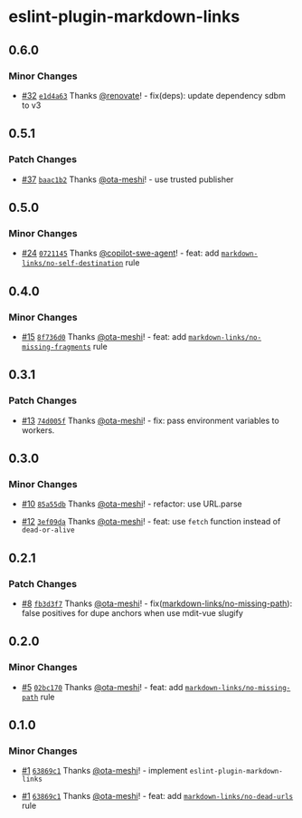 # eslint-plugin-markdown-links

## 0.6.0

### Minor Changes

- [#32](https://github.com/ota-meshi/eslint-plugin-markdown-links/pull/32) [`e1d4a63`](https://github.com/ota-meshi/eslint-plugin-markdown-links/commit/e1d4a631ff1cb7b6825c9f0f548ef97a9d53efb0) Thanks [@renovate](https://github.com/apps/renovate)! - fix(deps): update dependency sdbm to v3

## 0.5.1

### Patch Changes

- [#37](https://github.com/ota-meshi/eslint-plugin-markdown-links/pull/37) [`baac1b2`](https://github.com/ota-meshi/eslint-plugin-markdown-links/commit/baac1b2fc5551f5d52dc1d623f479568f5601e53) Thanks [@ota-meshi](https://github.com/ota-meshi)! - use trusted publisher

## 0.5.0

### Minor Changes

- [#24](https://github.com/ota-meshi/eslint-plugin-markdown-links/pull/24) [`0721145`](https://github.com/ota-meshi/eslint-plugin-markdown-links/commit/0721145d8cd37556b23a81753028fbf25e583017) Thanks [@copilot-swe-agent](https://github.com/apps/copilot-swe-agent)! - feat: add [`markdown-links/no-self-destination`](https://ota-meshi.github.io/eslint-plugin-markdown-links/rules/no-self-destination.html) rule

## 0.4.0

### Minor Changes

- [#15](https://github.com/ota-meshi/eslint-plugin-markdown-links/pull/15) [`8f736d0`](https://github.com/ota-meshi/eslint-plugin-markdown-links/commit/8f736d0589e91cbe60b84ed35662c8e30588d484) Thanks [@ota-meshi](https://github.com/ota-meshi)! - feat: add [`markdown-links/no-missing-fragments`](https://ota-meshi.github.io/eslint-plugin-markdown-links/rules/no-missing-fragments.html) rule

## 0.3.1

### Patch Changes

- [#13](https://github.com/ota-meshi/eslint-plugin-markdown-links/pull/13) [`74d005f`](https://github.com/ota-meshi/eslint-plugin-markdown-links/commit/74d005fa53cb2e307db321107879d5d30463e2f7) Thanks [@ota-meshi](https://github.com/ota-meshi)! - fix: pass environment variables to workers.

## 0.3.0

### Minor Changes

- [#10](https://github.com/ota-meshi/eslint-plugin-markdown-links/pull/10) [`85a55db`](https://github.com/ota-meshi/eslint-plugin-markdown-links/commit/85a55dbc8d21d4e6c5a8147733743322f8bf11b2) Thanks [@ota-meshi](https://github.com/ota-meshi)! - refactor: use URL.parse

- [#12](https://github.com/ota-meshi/eslint-plugin-markdown-links/pull/12) [`3ef09da`](https://github.com/ota-meshi/eslint-plugin-markdown-links/commit/3ef09daa99958e347f616c98be56a58d43f94004) Thanks [@ota-meshi](https://github.com/ota-meshi)! - feat: use `fetch` function instead of `dead-or-alive`

## 0.2.1

### Patch Changes

- [#8](https://github.com/ota-meshi/eslint-plugin-markdown-links/pull/8) [`fb3d3f7`](https://github.com/ota-meshi/eslint-plugin-markdown-links/commit/fb3d3f770d4d4995ae4fb2820bfc9e47f9563fb4) Thanks [@ota-meshi](https://github.com/ota-meshi)! - fix([markdown-links/no-missing-path](https://ota-meshi.github.io/eslint-plugin-markdown-links/rules/no-missing-path.html)): false positives for dupe anchors when use mdit-vue slugify

## 0.2.0

### Minor Changes

- [#5](https://github.com/ota-meshi/eslint-plugin-markdown-links/pull/5) [`02bc170`](https://github.com/ota-meshi/eslint-plugin-markdown-links/commit/02bc1704ed8f32d4ca2c766218e5a368b3219ed5) Thanks [@ota-meshi](https://github.com/ota-meshi)! - feat: add [`markdown-links/no-missing-path`](https://ota-meshi.github.io/eslint-plugin-markdown-links/rules/no-missing-path.html) rule

## 0.1.0

### Minor Changes

- [#1](https://github.com/ota-meshi/eslint-plugin-markdown-links/pull/1) [`63869c1`](https://github.com/ota-meshi/eslint-plugin-markdown-links/commit/63869c1d8b6a2644b90578f228a7393518922768) Thanks [@ota-meshi](https://github.com/ota-meshi)! - implement `eslint-plugin-markdown-links`

- [#1](https://github.com/ota-meshi/eslint-plugin-markdown-links/pull/1) [`63869c1`](https://github.com/ota-meshi/eslint-plugin-markdown-links/commit/63869c1d8b6a2644b90578f228a7393518922768) Thanks [@ota-meshi](https://github.com/ota-meshi)! - feat: add [`markdown-links/no-dead-urls`](https://ota-meshi.github.io/eslint-plugin-markdown-links/rules/no-dead-urls.html) rule
